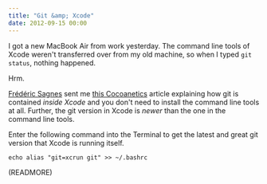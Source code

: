 ```yaml
---
title: "Git &amp; Xcode"
date: 2012-09-15 00:00
---
```


I got a new MacBook Air from work yesterday. The command line tools of Xcode weren't transferred over from my old machine, so when I typed `git status`, nothing happened.

Hrm.

[Frédéric Sagnes](http://twitter.com/ndfred) sent me [this Cocoanetics](http://www.cocoanetics.com/2012/07/you-dont-need-the-xcode-command-line-tools/) article explaining how git is contained _inside Xcode_ and you don't need to install the command line tools at all. Further, the git version in Xcode is _newer_ than the one in the command line tools.

Enter the following command into the Terminal to get the latest and great git version that Xcode is running itself.

```
echo alias "git=xcrun git" >> ~/.bashrc
```
(READMORE)
